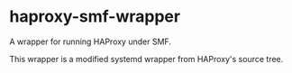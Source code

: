 # haproxy-smf-wrapper
A wrapper for running HAProxy under SMF.

This wrapper is a modified systemd wrapper from HAProxy's source tree.
